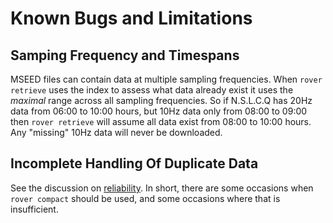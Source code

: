 
# Known Bugs and Limitations

## Samping Frequency and Timespans

MSEED files can contain data at multiple sampling frequencies.  When
`rover retrieve` uses the index to assess what data already exist it
uses the *maximal* range across all sampling frequencies.  So if
N.S.L.C.Q has 20Hz data from 06:00 to 10:00 hours, but 10Hz data only
from 08:00 to 09:00 then `rover retrieve` will assume all data exist
from 08:00 to 10:00 hours.  Any "missing" 10Hz data will never be
downloaded.

## Incomplete Handling Of Duplicate Data

See the discussion on [reliability](./reliability.md).  In short,
there are some occasions when `rover compact` should be used, and some
occasions where that is insufficient.
